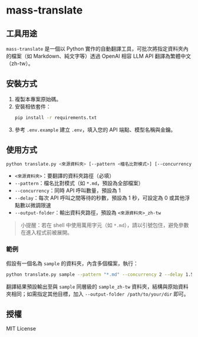 # mass-translate

## 工具用途

`mass-translate` 是一個以 Python 實作的自動翻譯工具，可批次將指定資料夾內的檔案（如 Markdown、純文字等）透過 OpenAI 相容 LLM API 翻譯為繁體中文（zh-tw）。

## 安裝方式

1. 複製本專案原始碼。
2. 安裝相依套件：
   ```sh
   pip install -r requirements.txt
   ```
3. 參考 `.env.example` 建立 `.env`，填入您的 API 端點、模型名稱與金鑰。

## 使用方式

```sh
python translate.py <來源資料夾> [--pattern <檔名比對模式>] [--concurrency <同時 API 呼叫數>] [--delay <等待秒數>] [--output-folder <輸出資料夾>]
```

- `<來源資料夾>`：要翻譯的資料夾路徑（必填）
- `--pattern`：檔名比對模式（如 `*.md`，預設為全部檔案）
- `--concurrency`：同時 API 呼叫數量，預設為 1
- `--delay`：每次 API 呼叫之間等待的秒數，預設為 1 秒，可設定為 0 或其他浮點數以微調限速
- `--output-folder`：輸出資料夾路徑，預設為 `<來源資料夾>_zh-tw`

> 小提醒：若在 shell 中使用萬用字元（如 `*.md`），請以引號包住，避免參數在進入程式前被展開。

### 範例

假設有一個名為 `sample` 的資料夾，內含多個檔案，執行：

```sh
python translate.py sample --pattern "*.md" --concurrency 2 --delay 1.5
```

翻譯結果預設輸出至與 `sample` 同層級的 `sample_zh-tw` 資料夾，結構與原始資料夾相同；如需指定其他目標，加入 `--output-folder /path/to/your/dir` 即可。

## 授權

MIT License
